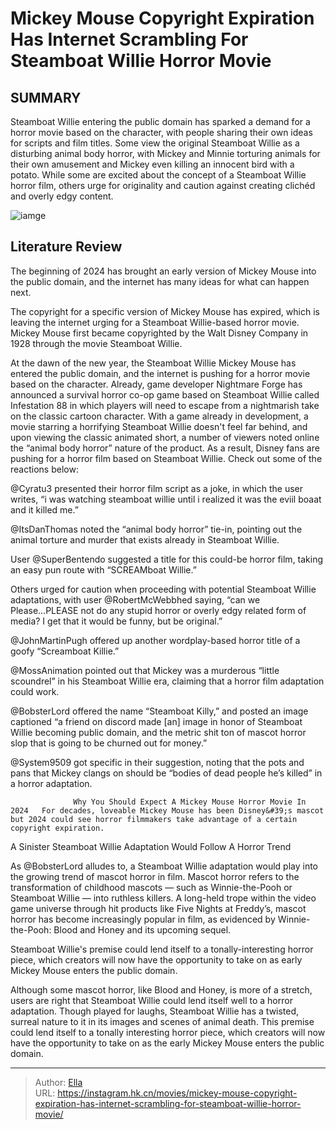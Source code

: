 # Mickey Mouse Copyright Expiration Has Internet Scrambling For Steamboat Willie Horror Movie


## SUMMARY 



  Steamboat Willie entering the public domain has sparked a demand for a horror movie based on the character, with people sharing their own ideas for scripts and film titles.   Some view the original Steamboat Willie as a disturbing animal body horror, with Mickey and Minnie torturing animals for their own amusement and Mickey even killing an innocent bird with a potato.   While some are excited about the concept of a Steamboat Willie horror film, others urge for originality and caution against creating clichéd and overly edgy content.  

![iamge](https://static1.srcdn.com/wordpress/wp-content/uploads/2023/10/steamboat-willie-1.jpg)

## Literature Review

The beginning of 2024 has brought an early version of Mickey Mouse into the public domain, and the internet has many ideas for what can happen next.




The copyright for a specific version of Mickey Mouse has expired, which is leaving the internet urging for a Steamboat Willie-based horror movie. Mickey Mouse first became copyrighted by the Walt Disney Company in 1928 through the movie Steamboat Willie.




At the dawn of the new year, the Steamboat Willie Mickey Mouse has entered the public domain, and the internet is pushing for a horror movie based on the character. Already, game developer Nightmare Forge has announced a survival horror co-op game based on Steamboat Willie called Infestation 88 in which players will need to escape from a nightmarish take on the classic cartoon character. With a game already in development, a movie starring a horrifying Steamboat Willie doesn&#39;t feel far behind, and upon viewing the classic animated short, a number of viewers noted online the “animal body horror” nature of the product. As a result, Disney fans are pushing for a horror film based on Steamboat Willie. Check out some of the reactions below:


 




@Cyratu3 presented their horror film script as a joke, in which the user writes, “i was watching steamboat willie until i realized it was the eviil boaat and it killed me.”


 

@ItsDanThomas noted the “animal body horror” tie-in, pointing out the animal torture and murder that exists already in Steamboat Willie.


 

User @SuperBentendo suggested a title for this could-be horror film, taking an easy pun route with “SCREAMboat Willie.”


 




Others urged for caution when proceeding with potential Steamboat Willie adaptations, with user @RobertMcWebbhed saying, “can we Please...PLEASE not do any stupid horror or overly edgy related form of media? I get that it would be funny, but be original.”


 

@JohnMartinPugh offered up another wordplay-based horror title of a goofy “Screamboat Killie.”


 

@MossAnimation pointed out that Mickey was a murderous “little scoundrel” in his Steamboat Willie era, claiming that a horror film adaptation could work.





 

@BobsterLord offered the name “Steamboat Killy,” and posted an image captioned “a friend on discord made [an] image in honor of Steamboat Willie becoming public domain, and the metric shit ton of mascot horror slop that is going to be churned out for money.”


 

@System9509 got specific in their suggestion, noting that the pots and pans that Mickey clangs on should be “bodies of dead people he’s killed” in a horror adaptation.

                  Why You Should Expect A Mickey Mouse Horror Movie In 2024   For decades, loveable Mickey Mouse has been Disney&#39;s mascot but 2024 could see horror filmmakers take advantage of a certain copyright expiration.   





 A Sinister Steamboat Willie Adaptation Would Follow A Horror Trend 
          

As @BobsterLord alludes to, a Steamboat Willie adaptation would play into the growing trend of mascot horror in film. Mascot horror refers to the transformation of childhood mascots — such as Winnie-the-Pooh or Steamboat Willie — into ruthless killers. A long-held trope within the video game universe through hit products like Five Nights at Freddy’s, mascot horror has become increasingly popular in film, as evidenced by Winnie-the-Pooh: Blood and Honey and its upcoming sequel.



Steamboat Willie&#39;s premise could lend itself to a tonally-interesting horror piece, which creators will now have the opportunity to take on as early Mickey Mouse enters the public domain.




Although some mascot horror, like Blood and Honey, is more of a stretch, users are right that Steamboat Willie could lend itself well to a horror adaptation. Though played for laughs, Steamboat Willie has a twisted, surreal nature to it in its images and scenes of animal death. This premise could lend itself to a tonally interesting horror piece, which creators will now have the opportunity to take on as the early Mickey Mouse enters the public domain.






---

> Author: [Ella](https://instagram.hk.cn/)  
> URL: https://instagram.hk.cn/movies/mickey-mouse-copyright-expiration-has-internet-scrambling-for-steamboat-willie-horror-movie/  

